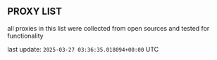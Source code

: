 ## PROXY LIST

all proxies in this list were collected from open sources and tested for functionality

last update: `2025-03-27 03:36:35.018094+00:00` UTC